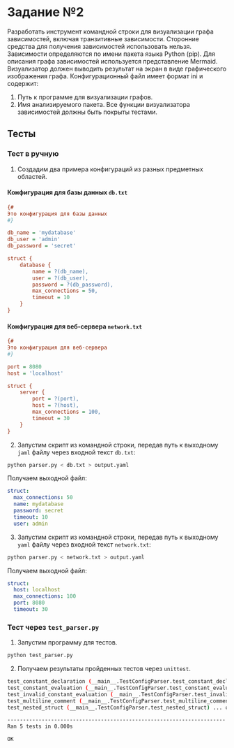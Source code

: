 # Задание №2

Разработать инструмент командной строки для визуализации графа
зависимостей, включая транзитивные зависимости. Сторонние средства для
получения зависимостей использовать нельзя.
Зависимости определяются по имени пакета языка Python (pip). Для
описания графа зависимостей используется представление Mermaid.
Визуализатор должен выводить результат на экран в виде графического
изображения графа.
Конфигурационный файл имеет формат ini и содержит:
1. Путь к программе для визуализации графов.
2. Имя анализируемого пакета.
Все функции визуализатора зависимостей должны быть покрыты тестами.

## Тесты

### Тест в ручную

1. Создадим два примера конфигураций из разных предметных областей.

#### Конфигурация для базы данных `db.txt`


```cfg
{#
Это конфигурация для базы данных
#}

db_name = 'mydatabase'
db_user = 'admin'
db_password = 'secret'

struct {
    database {
        name = ?(db_name),
        user = ?(db_user),
        password = ?(db_password),
        max_connections = 50,
        timeout = 10
    }
}
```

#### Конфигурация для веб-сервера `network.txt`

```cfg
{#
Это конфигурация для веб-сервера
#}

port = 8080
host = 'localhost'

struct {
    server {
        port = ?(port),
        host = ?(host),
        max_connections = 100,
        timeout = 30
    }
}
```

2. Запустим скрипт из командной строки, передав путь к выходному `jaml` файлу через входной текст `db.txt`:

```sh
python parser.py < db.txt > output.yaml
```

Получаем выходной файл:

```yaml
struct:
  max_connections: 50
  name: mydatabase
  password: secret
  timeout: 10
  user: admin

```

3. Запустим скрипт из командной строки, передав путь к выходному `yaml` файлу через входной текст `network.txt`:

```sh
python parser.py < network.txt > output.yaml
```

Получаем выходной файл:

```yaml
struct:
  host: localhost
  max_connections: 100
  port: 8080
  timeout: 30

```

### Тест через `test_parser.py`

1. Запустим программу для тестов.

```sh
python test_parser.py
```

2. Получаем результаты пройденных тестов через `unittest`.

```sh
test_constant_declaration (__main__.TestConfigParser.test_constant_declaration) ... ok
test_constant_evaluation (__main__.TestConfigParser.test_constant_evaluation) ... ok
test_invalid_constant_evaluation (__main__.TestConfigParser.test_invalid_constant_evaluation) ... ok
test_multiline_comment (__main__.TestConfigParser.test_multiline_comment) ... ok
test_nested_struct (__main__.TestConfigParser.test_nested_struct) ... ok

----------------------------------------------------------------------
Ran 5 tests in 0.000s

OK
```
